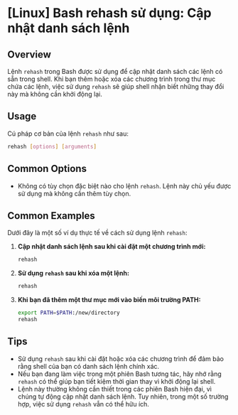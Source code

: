 # [Linux] Bash rehash sử dụng: Cập nhật danh sách lệnh

## Overview
Lệnh `rehash` trong Bash được sử dụng để cập nhật danh sách các lệnh có sẵn trong shell. Khi bạn thêm hoặc xóa các chương trình trong thư mục chứa các lệnh, việc sử dụng `rehash` sẽ giúp shell nhận biết những thay đổi này mà không cần khởi động lại.

## Usage
Cú pháp cơ bản của lệnh `rehash` như sau:
```bash
rehash [options] [arguments]
```

## Common Options
- Không có tùy chọn đặc biệt nào cho lệnh `rehash`. Lệnh này chủ yếu được sử dụng mà không cần thêm tùy chọn.

## Common Examples
Dưới đây là một số ví dụ thực tế về cách sử dụng lệnh `rehash`:

1. **Cập nhật danh sách lệnh sau khi cài đặt một chương trình mới:**
   ```bash
   rehash
   ```

2. **Sử dụng `rehash` sau khi xóa một lệnh:**
   ```bash
   rehash
   ```

3. **Khi bạn đã thêm một thư mục mới vào biến môi trường PATH:**
   ```bash
   export PATH=$PATH:/new/directory
   rehash
   ```

## Tips
- Sử dụng `rehash` sau khi cài đặt hoặc xóa các chương trình để đảm bảo rằng shell của bạn có danh sách lệnh chính xác.
- Nếu bạn đang làm việc trong một phiên Bash tương tác, hãy nhớ rằng `rehash` có thể giúp bạn tiết kiệm thời gian thay vì khởi động lại shell.
- Lệnh này thường không cần thiết trong các phiên Bash hiện đại, vì chúng tự động cập nhật danh sách lệnh. Tuy nhiên, trong một số trường hợp, việc sử dụng `rehash` vẫn có thể hữu ích.